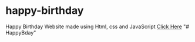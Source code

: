 # happy-birthday
Happy Birthday Website made using Html, css and JavaScript
<a href="https://programmergaurav.me/happy-birthday/?name=Gaurav" target="blank">Click Here</a>
"# HappyBday" 
